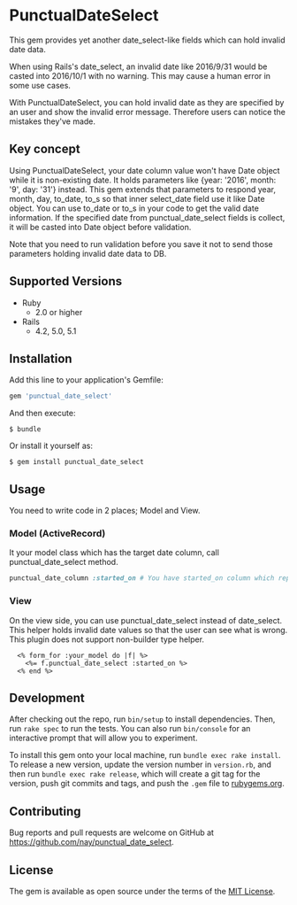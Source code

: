 # PunctualDateSelect

This gem provides yet another date_select-like fields which can hold invalid date data.

When using Rails's date_select, an invalid date like 2016/9/31 would be casted into 2016/10/1 with no warning.
This may cause a human error in some use cases.

With PunctualDateSelect, you can hold invalid date as they are specified by an user and show the invalid error message.
Therefore users can notice the mistakes they've made.

## Key concept

Using PunctualDateSelect, your date column value won't have Date object while it is non-existing date.
It holds parameters like {year: '2016', month: '9', day: '31'} instead.
This gem extends that parameters to respond year, month, day, to_date, to_s so that inner select_date field use it like Date object.
You can use to_date or to_s in your code to get the valid date information.
If the specified date from punctual_date_select fields is collect, it will be casted into Date object before validation.

Note that you need to run validation before you save it not to send those parameters holding invalid date data to DB.

## Supported Versions

* Ruby
  * 2.0 or higher
* Rails
  * 4.2, 5.0, 5.1

## Installation

Add this line to your application's Gemfile:

```ruby
gem 'punctual_date_select'
```

And then execute:

    $ bundle

Or install it yourself as:

    $ gem install punctual_date_select

## Usage

You need to write code in 2 places; Model and View.

### Model (ActiveRecord)

It your model class which has the target date column, call punctual_date_select method.

```ruby
punctual_date_column :started_on # You have started_on column which represents a date.
```

### View

On the view side, you can use punctual_date_select instead of date_select. This helper holds invalid date values so that the user can see what is wrong.
This plugin does not support non-builder type helper.

```
  <% form_for :your_model do |f| %>
    <%= f.punctual_date_select :started_on %>
  <% end %>
```

## Development

After checking out the repo, run `bin/setup` to install dependencies. Then, run `rake spec` to run the tests. You can also run `bin/console` for an interactive prompt that will allow you to experiment.

To install this gem onto your local machine, run `bundle exec rake install`. To release a new version, update the version number in `version.rb`, and then run `bundle exec rake release`, which will create a git tag for the version, push git commits and tags, and push the `.gem` file to [rubygems.org](https://rubygems.org).

## Contributing

Bug reports and pull requests are welcome on GitHub at https://github.com/nay/punctual_date_select.

## License

The gem is available as open source under the terms of the [MIT License](http://opensource.org/licenses/MIT).

